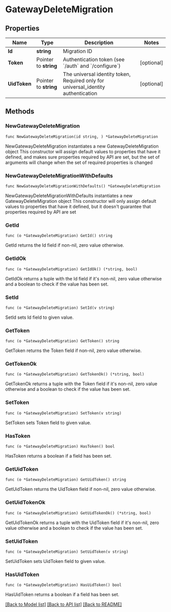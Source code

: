 # GatewayDeleteMigration

## Properties

Name | Type | Description | Notes
------------ | ------------- | ------------- | -------------
**Id** | **string** | Migration ID | 
**Token** | Pointer to **string** | Authentication token (see &#x60;/auth&#x60; and &#x60;/configure&#x60;) | [optional] 
**UidToken** | Pointer to **string** | The universal identity token, Required only for universal_identity authentication | [optional] 

## Methods

### NewGatewayDeleteMigration

`func NewGatewayDeleteMigration(id string, ) *GatewayDeleteMigration`

NewGatewayDeleteMigration instantiates a new GatewayDeleteMigration object
This constructor will assign default values to properties that have it defined,
and makes sure properties required by API are set, but the set of arguments
will change when the set of required properties is changed

### NewGatewayDeleteMigrationWithDefaults

`func NewGatewayDeleteMigrationWithDefaults() *GatewayDeleteMigration`

NewGatewayDeleteMigrationWithDefaults instantiates a new GatewayDeleteMigration object
This constructor will only assign default values to properties that have it defined,
but it doesn't guarantee that properties required by API are set

### GetId

`func (o *GatewayDeleteMigration) GetId() string`

GetId returns the Id field if non-nil, zero value otherwise.

### GetIdOk

`func (o *GatewayDeleteMigration) GetIdOk() (*string, bool)`

GetIdOk returns a tuple with the Id field if it's non-nil, zero value otherwise
and a boolean to check if the value has been set.

### SetId

`func (o *GatewayDeleteMigration) SetId(v string)`

SetId sets Id field to given value.


### GetToken

`func (o *GatewayDeleteMigration) GetToken() string`

GetToken returns the Token field if non-nil, zero value otherwise.

### GetTokenOk

`func (o *GatewayDeleteMigration) GetTokenOk() (*string, bool)`

GetTokenOk returns a tuple with the Token field if it's non-nil, zero value otherwise
and a boolean to check if the value has been set.

### SetToken

`func (o *GatewayDeleteMigration) SetToken(v string)`

SetToken sets Token field to given value.

### HasToken

`func (o *GatewayDeleteMigration) HasToken() bool`

HasToken returns a boolean if a field has been set.

### GetUidToken

`func (o *GatewayDeleteMigration) GetUidToken() string`

GetUidToken returns the UidToken field if non-nil, zero value otherwise.

### GetUidTokenOk

`func (o *GatewayDeleteMigration) GetUidTokenOk() (*string, bool)`

GetUidTokenOk returns a tuple with the UidToken field if it's non-nil, zero value otherwise
and a boolean to check if the value has been set.

### SetUidToken

`func (o *GatewayDeleteMigration) SetUidToken(v string)`

SetUidToken sets UidToken field to given value.

### HasUidToken

`func (o *GatewayDeleteMigration) HasUidToken() bool`

HasUidToken returns a boolean if a field has been set.


[[Back to Model list]](../README.md#documentation-for-models) [[Back to API list]](../README.md#documentation-for-api-endpoints) [[Back to README]](../README.md)



